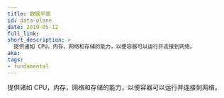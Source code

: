 ```yaml
---
title: 数据平面
id: data-plane
date: 2019-05-12
full_link:
short_description: >
  提供诸如 CPU，内存，网络和存储的能力，以便容器可以运行并连接到网络。
aka:
tags:
- fundamental
---
```

  提供诸如 CPU，内存，网络和存储的能力，以便容器可以运行并连接到网络。

<!--
---
title: Data Plane
id: data-plane
date: 2019-05-12
full_link:
short_description: >
  The layer that provides capacity such as CPU, memory, network, and storage so that the containers can run and connect to a network.

aka:
tags:
- fundamental
---
 The layer that provides capacity such as CPU, memory, network, and storage so that the containers can run and connect to a network.
-->

<!--more-->
